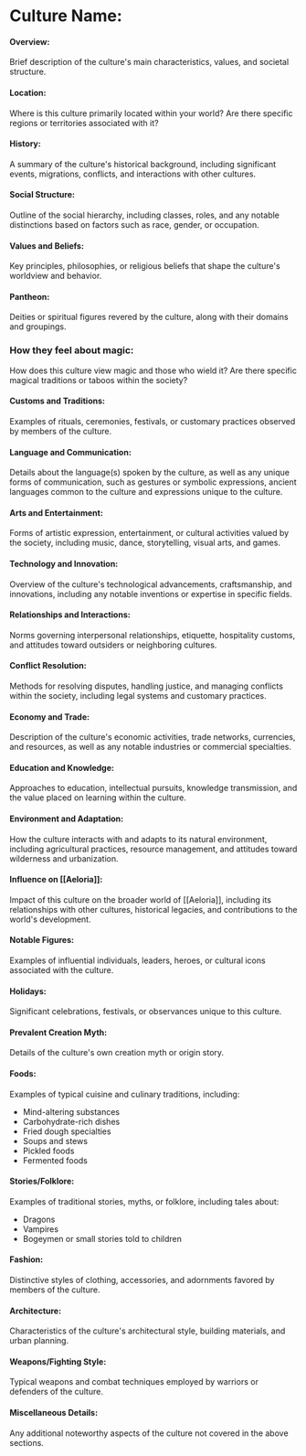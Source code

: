 # Culture Name:

#### Overview:

Brief description of the culture's main characteristics, values, and societal structure.

#### Location:

Where is this culture primarily located within your world? Are there specific regions or territories associated with it?

#### History:

A summary of the culture's historical background, including significant events, migrations, conflicts, and interactions with other cultures.

#### Social Structure:

Outline of the social hierarchy, including classes, roles, and any notable distinctions based on factors such as race, gender, or occupation.

#### Values and Beliefs:

Key principles, philosophies, or religious beliefs that shape the culture's worldview and behavior.

#### Pantheon:

Deities or spiritual figures revered by the culture, along with their domains and groupings.

### How they feel about magic:

How does this culture view magic and those who wield it? Are there specific magical traditions or taboos within the society?

#### Customs and Traditions:

Examples of rituals, ceremonies, festivals, or customary practices observed by members of the culture.

#### Language and Communication:

Details about the language(s) spoken by the culture, as well as any unique forms of communication, such as gestures or symbolic expressions, ancient languages common to the culture and expressions unique to the culture.

#### Arts and Entertainment:

Forms of artistic expression, entertainment, or cultural activities valued by the society, including music, dance, storytelling, visual arts, and games.

#### Technology and Innovation:

Overview of the culture's technological advancements, craftsmanship, and innovations, including any notable inventions or expertise in specific fields.

#### Relationships and Interactions:

Norms governing interpersonal relationships, etiquette, hospitality customs, and attitudes toward outsiders or neighboring cultures.

#### Conflict Resolution:

Methods for resolving disputes, handling justice, and managing conflicts within the society, including legal systems and customary practices.

#### Economy and Trade:

Description of the culture's economic activities, trade networks, currencies, and resources, as well as any notable industries or commercial specialties.

#### Education and Knowledge:

Approaches to education, intellectual pursuits, knowledge transmission, and the value placed on learning within the culture.

#### Environment and Adaptation:

How the culture interacts with and adapts to its natural environment, including agricultural practices, resource management, and attitudes toward wilderness and urbanization.

#### Influence on [[Aeloria]]:

Impact of this culture on the broader world of [[Aeloria]], including its relationships with other cultures, historical legacies, and contributions to the world's development.

#### Notable Figures:

Examples of influential individuals, leaders, heroes, or cultural icons associated with the culture.

#### Holidays:

Significant celebrations, festivals, or observances unique to this culture.

#### Prevalent Creation Myth:

Details of the culture's own creation myth or origin story.

#### Foods:

Examples of typical cuisine and culinary traditions, including:

- Mind-altering substances
- Carbohydrate-rich dishes
- Fried dough specialties
- Soups and stews
- Pickled foods
- Fermented foods

#### Stories/Folklore:

Examples of traditional stories, myths, or folklore, including tales about:

- Dragons
- Vampires
- Bogeymen or small stories told to children

#### Fashion:

Distinctive styles of clothing, accessories, and adornments favored by members of the culture.

#### Architecture:

Characteristics of the culture's architectural style, building materials, and urban planning.

#### Weapons/Fighting Style:

Typical weapons and combat techniques employed by warriors or defenders of the culture.

#### Miscellaneous Details:

Any additional noteworthy aspects of the culture not covered in the above sections.